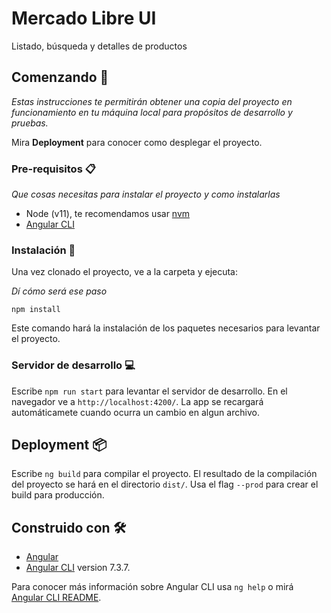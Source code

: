 # Mercado Libre UI

Listado, búsqueda y detalles de productos

## Comenzando 🚀

_Estas instrucciones te permitirán obtener una copia del proyecto en funcionamiento en tu máquina local para propósitos de desarrollo y pruebas._

Mira **Deployment** para conocer como desplegar el proyecto.

### Pre-requisitos 📋

_Que cosas necesitas para instalar el proyecto y como instalarlas_

- Node (v11), te recomendamos usar [nvm](https://github.com/creationix/nvm)
- [Angular CLI](https://github.com/angular/angular-cli/wiki)

### Instalación 🔧

Una vez clonado el proyecto, ve a la carpeta y ejecuta: 

_Dí cómo será ese paso_

```
npm install
```

Este comando hará la instalación de los paquetes necesarios para levantar el proyecto.

### Servidor de desarrollo 💻

Escribe `npm run start` para levantar el servidor de desarrollo. En el navegador ve a `http://localhost:4200/`.  La app se recargará automáticamete cuando ocurra un cambio en algun archivo.

## Deployment 📦

Escribe `ng build` para compilar el proyecto. El resultado de la compilación del proyecto se hará en el directorio `dist/`. Usa el flag `--prod` para crear el build para producción.

## Construido con 🛠️

* [Angular](https://angular.io/)
* [Angular CLI](https://github.com/angular/angular-cli) version 7.3.7.

Para conocer más información sobre Angular CLI usa `ng help` o mirá  [Angular CLI README](https://github.com/angular/angular-cli/blob/master/README.md).